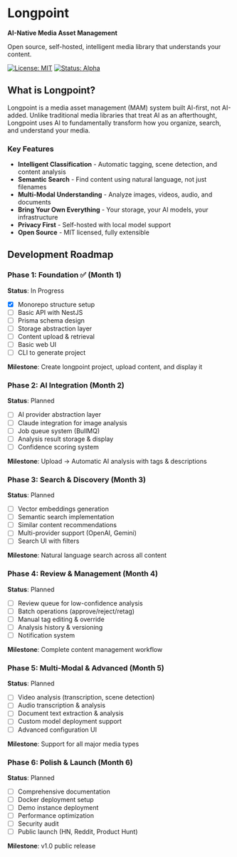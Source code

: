 # Longpoint

**AI-Native Media Asset Management**

Open source, self-hosted, intelligent media library that understands your content.

[![License: MIT](https://img.shields.io/badge/License-MIT-blue.svg)](https://opensource.org/licenses/MIT)
[![Status: Alpha](https://img.shields.io/badge/Status-Alpha-yellow.svg)]()


## What is Longpoint?

Longpoint is a media asset management (MAM) system built AI-first, not AI-added. Unlike traditional media libraries that treat AI as an afterthought, Longpoint uses AI to fundamentally transform how you organize, search, and understand your media.

### Key Features

- **Intelligent Classification** - Automatic tagging, scene detection, and content analysis
- **Semantic Search** - Find content using natural language, not just filenames
- **Multi-Modal Understanding** - Analyze images, videos, audio, and documents
- **Bring Your Own Everything** - Your storage, your AI models, your infrastructure
- **Privacy First** - Self-hosted with local model support
- **Open Source** - MIT licensed, fully extensible

## Development Roadmap

### Phase 1: Foundation ✅ (Month 1)
**Status**: In Progress

- [x] Monorepo structure setup
- [ ] Basic API with NestJS
- [ ] Prisma schema design
- [ ] Storage abstraction layer
- [ ] Content upload & retrieval
- [ ] Basic web UI
- [ ] CLI to generate project

**Milestone**: Create longpoint project, upload content, and display it

### Phase 2: AI Integration (Month 2)
**Status**: Planned

- [ ] AI provider abstraction layer
- [ ] Claude integration for image analysis
- [ ] Job queue system (BullMQ)
- [ ] Analysis result storage & display
- [ ] Confidence scoring system

**Milestone**: Upload → Automatic AI analysis with tags & descriptions

### Phase 3: Search & Discovery (Month 3)
**Status**: Planned

- [ ] Vector embeddings generation
- [ ] Semantic search implementation
- [ ] Similar content recommendations
- [ ] Multi-provider support (OpenAI, Gemini)
- [ ] Search UI with filters

**Milestone**: Natural language search across all content

### Phase 4: Review & Management (Month 4)
**Status**: Planned

- [ ] Review queue for low-confidence analysis
- [ ] Batch operations (approve/reject/retag)
- [ ] Manual tag editing & override
- [ ] Analysis history & versioning
- [ ] Notification system

**Milestone**: Complete content management workflow

### Phase 5: Multi-Modal & Advanced (Month 5)
**Status**: Planned

- [ ] Video analysis (transcription, scene detection)
- [ ] Audio transcription & analysis
- [ ] Document text extraction & analysis
- [ ] Custom model deployment support
- [ ] Advanced configuration UI

**Milestone**: Support for all major media types

### Phase 6: Polish & Launch (Month 6)
**Status**: Planned

- [ ] Comprehensive documentation
- [ ] Docker deployment setup
- [ ] Demo instance deployment
- [ ] Performance optimization
- [ ] Security audit
- [ ] Public launch (HN, Reddit, Product Hunt)

**Milestone**: v1.0 public release